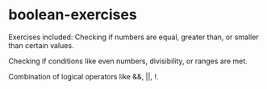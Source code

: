 # boolean-exercises

Exercises included:
Checking if numbers are equal, greater than, or smaller than certain values.

Checking if conditions like even numbers, divisibility, or ranges are met.

Combination of logical operators like &&, ||, !.
